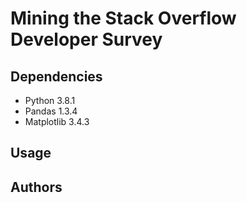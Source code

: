 # Mining the Stack Overflow Developer Survey


## Dependencies
- Python 3.8.1
- Pandas 1.3.4
- Matplotlib 3.4.3

## Usage


## Authors
